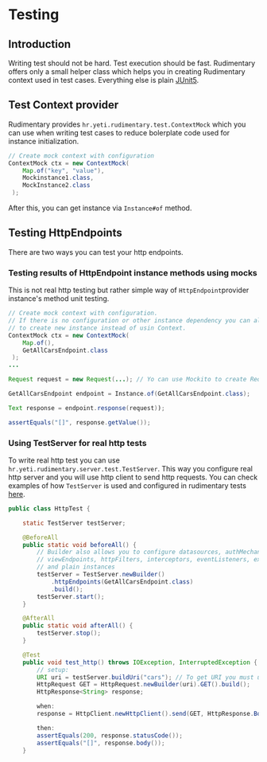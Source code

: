 # Testing

## Introduction
Writing test should not be hard. Test execution should be fast. Rudimentary offers only a small helper class which helps you in creating Rudimentary context used in test cases. Everything else is plain [JUnit5](https://junit.org/junit5/).

## Test Context provider
Rudimentary provides `hr.yeti.rudimentary.test.ContextMock` which you can use when writing test cases to reduce bolerplate code used for instance initialization.
```java
// Create mock context with configuration
ContextMock ctx = new ContextMock(
    Map.of("key", "value"), 
    Mockinstance1.class, 
    MockInstance2.class
 );
```
After this, you can get instance via `Instance#of` method.

## Testing HttpEndpoints
There are two ways you can test your http endpoints.

### Testing results of HttpEndpoint instance methods using mocks
This is not real http testing but rather simple way of `HttpEndpoint`provider instance's method unit testing.
```java
// Create mock context with configuration.
// If there is no configuration or other instance dependency you can also use plain old new GetAllCarsEndpoint()
// to create new instance instead of usin Context.
ContextMock ctx = new ContextMock(
    Map.of(), 
    GetAllCarsEndpoint.class
 );
...

Request request = new Request(...); // Yo can use Mockito to create Request mock

GetAllCarsEndpoint endpoint = Instance.of(GetAllCarsEndpoint.class);

Text response = endpoint.response(request));

assertEquals("[]", response.getValue());
```

### Using TestServer for real http tests
To write real http test you can use `hr.yeti.rudimentary.server.test.TestServer`.
This way you configure real http server and you will use http client to send http requests. You can check examples of 
how `TestServer` is used and configured in rudimentary tests [here](https://github.com/vsmid/rudimentary/tree/master/rudimentary-server/src/test/java/hr/yeti/rudimentary/server/http/processor).
```java
public class HttpTest {

    static TestServer testServer;

    @BeforeAll
    public static void beforeAll() {
        // Builder also allows you to configure datasources, authMechanisms, config, 
        // viewEndpoints, httpFilters, interceptors, eventListeners, exceptionHandler 
        // and plain instances
        testServer = TestServer.newBuilder()
            .httpEndpoints(GetAllCarsEndpoint.class) 
            .build();
        testServer.start();
    }

    @AfterAll
    public static void afterAll() {
        testServer.stop();
    }

    @Test
    public void test_http() throws IOException, InterruptedException {
        // setup:
        URI uri = testServer.buildUri("cars"); // To get URI you must use TestServer#buildUri method
        HttpRequest GET = HttpRequest.newBuilder(uri).GET().build();
        HttpResponse<String> response;

        when:
        response = HttpClient.newHttpClient().send(GET, HttpResponse.BodyHandlers.ofString());

        then:
        assertEquals(200, response.statusCode());
        assertEquals("[]", response.body());
    }
```
